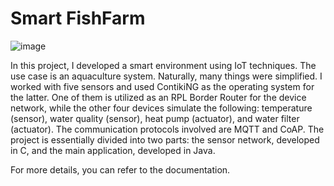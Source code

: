 # Smart FishFarm
![image](https://github.com/MatteoManni99/uni_InternetOfThings_SmartFishFarm/assets/81640598/b644c648-fe0e-4dc4-b97e-e45242b3439e)

In this project, I developed a smart environment using IoT techniques. The use case is an aquaculture system. Naturally, many things were simplified. I worked with five sensors and used ContikiNG as the operating system for the latter. One of them is utilized as an RPL Border Router for the device network, while the other four devices simulate the following: temperature (sensor), water quality (sensor), heat pump (actuator), and water filter (actuator). The communication protocols involved are MQTT and CoAP. The project is essentially divided into two parts: the sensor network, developed in C, and the main application, developed in Java.

For more details, you can refer to the documentation.
